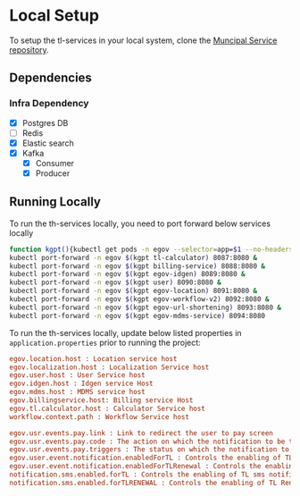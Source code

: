 # Local Setup

To setup the tl-services in your local system, clone the [Muncipal Service repository](https://github.com/egovernments/municipal-services).

## Dependencies

### Infra Dependency

- [X] Postgres DB
- [ ] Redis
- [X] Elastic search
- [X] Kafka
  - [X] Consumer
  - [X] Producer

## Running Locally

To run the th-services locally, you need to port forward below services locally

```bash
function kgpt(){kubectl get pods -n egov --selector=app=$1 --no-headers=true | head -n1 | awk '{print $1}'}
kubectl port-forward -n egov $(kgpt tl-calculator) 8087:8080 & 
kubectl port-forward -n egov $(kgpt billing-service) 8088:8080 &
kubectl port-forward -n egov $(kgpt egov-idgen) 8089:8080 &
kubectl port-forward -n egov $(kgpt user) 8090:8080 &
kubectl port-forward -n egov $(kgpt egov-location) 8091:8080 &  
kubectl port-forward -n egov $(kgpt egov-workflow-v2) 8092:8080 &  
kubectl port-forward -n egov $(kgpt egov-url-shortening) 8093:8080 &  
kubectl port-forward -n egov $(kgpt egov-mdms-service) 8094:8080 
```

To run the th-services locally, update below listed properties in `application.properties` prior to running the project:

```ini
egov.location.host : Location service host
egov.localization.host : Localization Service host
egov.user.host : User Service host
egov.idgen.host : Idgen service Host
egov.mdms.host : MDMS service host
egov.billingservice.host: Billing service Host
egov.tl.calculator.host : Calculator Service host
workflow.context.path : Workflow Service host

egov.usr.events.pay.link : Link to redirect the user to pay screen
egov.usr.events.pay.code : The action on which the notification to be triggered
egov.usr.events.pay.triggers : The status on which the notification to be triggered
egov.user.event.notification.enabledForTL : Controls the enabling of TL system generated notifications
egov.user.event.notification.enabledForTLRenewal : Controls the enabling of TL Renewal system generated notifications
notification.sms.enabled.forTL : Controls the enabling of TL sms notifications
notification.sms.enabled.forTLRENEWAL : Controls the enabling of TL Renewal sms notifications
```
